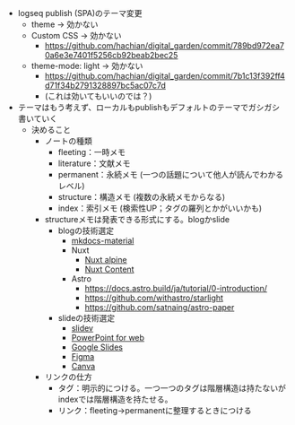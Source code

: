 - logseq publish (SPA)のテーマ変更
	- theme → 効かない
	- Custom CSS → 効かない
		- https://github.com/hachian/digital_garden/commit/789bd972ea70a6e3e7401f5256cb92beab2bec25
	- theme-mode: light → 効かない
		- https://github.com/hachian/digital_garden/commit/7b1c13f392ff4d71f34b2791328897bc5ac07c7d
		- (これは効いてもいいのでは？)
- テーマはもう考えず、ローカルもpublishもデフォルトのテーマでガシガシ書いていく
	- 決めること
		- ノートの種類
			- fleeting：一時メモ
			- literature：文献メモ
			- permanent：永続メモ (一つの話題について他人が読んでわかるレベル)
			- structure：構造メモ (複数の永続メモからなる)
			- index：索引メモ (検索性UP；タグの羅列とかがいいかも)
		- structureメモは発表できる形式にする。blogかslide
			- blogの技術選定
				- [mkdocs-material](https://squidfunk.github.io/mkdocs-material/)
				- Nuxt
					- [Nuxt alpine](https://alpine.nuxt.space/)
					- [Nuxt Content](https://content.nuxtjs.org/)
				- Astro
					- https://docs.astro.build/ja/tutorial/0-introduction/
					- https://github.com/withastro/starlight
					- https://github.com/satnaing/astro-paper
			- slideの技術選定
				- [slidev](https://ja.sli.dev/)
				- [PowerPoint for web](https://www.office.com/launch/powerpoint?auth=1)
				- [Google Slides](https://docs.google.com/presentation/u/0/)
				- [Figma](https://www.figma.com/community/file/1091636100761040961/%E5%92%8C%E6%96%87%E5%90%91%E3%81%91%E3%82%B7%E3%83%B3%E3%83%97%E3%83%AB%E3%82%B9%E3%83%A9%E3%82%A4%E3%83%89---simple-slide-template)
				- [Canva](https://www.canva.com/ja_jp/presentations/)
		- リンクの仕方
			- タグ：明示的につける。一つ一つのタグは階層構造は持たないがindexでは階層構造を持たせる。
			- リンク：fleeting→permanentに整理するときにつける
